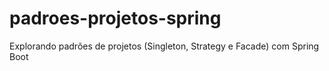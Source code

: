 # padroes-projetos-spring
Explorando padrões de projetos (Singleton, Strategy e Facade) com Spring Boot
